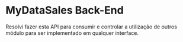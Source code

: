 # MyDataSales Back-End

Resolvi fazer esta API para consumir e controlar a utilização de outros módulo 
para ser implementado em qualquer interface. 


